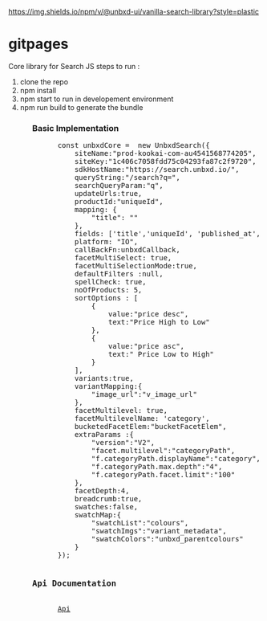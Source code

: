 https://img.shields.io/npm/v/@unbxd-ui/vanilla-search-library?style=plastic

# gitpages
Core library for Search JS
steps to run :
<ol>
  <li> clone the repo </li>
<li> npm install</li>
<li> npm start to run in developement environment</li>
<li> npm run build to generate the bundle</li>
 <ol>


 <h3>Basic Implementation</h3>
  <div>
  <pre style="white-space: pre;">
      const unbxdCore =  new UnbxdSearch({
          siteName:"prod-kookai-com-au4541568774205",
          siteKey:"1c406c7058fdd75c04293fa87c2f9720",
          sdkHostName:"https://search.unbxd.io/",
          queryString:"/search?q=",
          searchQueryParam:"q",
          updateUrls:true,
          productId:"uniqueId",
          mapping: {
              "title": ""
          },
          fields: ['title','uniqueId', 'published_at', 'imageUrl2', 'v_colour', 'imageUrl1', 'unbxd_price','price', 'sku', 'imageUrl','productUrlParent', 'categoryPath', 'relevantDocument', 'imageUrlMain', 'imageUrlHover', 'colours', 'collections', 'unbxd_parentcolours', 'v_unbxd_parentcolours', 'categoryPath1', 'categoryPath1_fq',  'categoryPath2_fq', 'productUrl', 'variantId', 'id', 'unbxd_sellingprice', 'v_sellingprice', 'variant_metadata', 'is_available', 'v_price'],
          platform: "IO",
          callBackFn:unbxdCallback,
          facetMultiSelect: true,
          facetMultiSelectionMode:true,
          defaultFilters :null,
          spellCheck: true,
          noOfProducts: 5,
          sortOptions : [
              {
                  value:"price desc",
                  text:"Price High to Low"
              },
              {
                  value:"price asc",
                  text:" Price Low to High"
              }
          ],
          variants:true,
          variantMapping:{
              "image_url":"v_image_url"
          },
          facetMultilevel: true,
          facetMultilevelName: 'category',
          bucketedFacetElem:"bucketFacetElem",
          extraParams :{
              "version":"V2",
              "facet.multilevel":"categoryPath",
              "f.categoryPath.displayName":"category",
              "f.categoryPath.max.depth":"4",
              "f.categoryPath.facet.limit":"100"
          },
          facetDepth:4,
          breadcrumb:true,
          swatches:false,
          swatchMap:{
              "swatchList":"colours",
              "swatchImgs":"variant_metadata",
              "swatchColors":"unbxd_parentcolours"
          }
      });
      <h3>Api Documentation</h3>
      <a href="https://manu-unbxd.github.io/gitpages/">Api</a>
  </pre>
</div>
